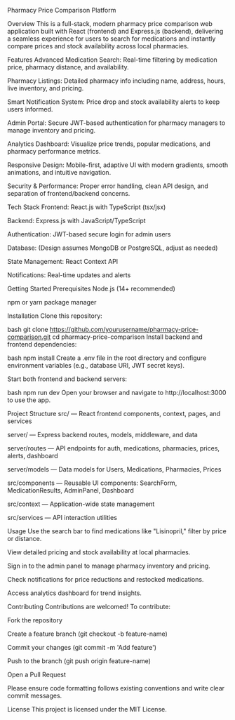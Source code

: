 Pharmacy Price Comparison Platform

Overview
This is a full-stack, modern pharmacy price comparison web application built with React (frontend) and Express.js (backend), delivering a seamless experience for users to search for medications and instantly compare prices and stock availability across local pharmacies.

Features
Advanced Medication Search: Real-time filtering by medication price, pharmacy distance, and availability.

Pharmacy Listings: Detailed pharmacy info including name, address, hours, live inventory, and pricing.

Smart Notification System: Price drop and stock availability alerts to keep users informed.

Admin Portal: Secure JWT-based authentication for pharmacy managers to manage inventory and pricing.

Analytics Dashboard: Visualize price trends, popular medications, and pharmacy performance metrics.

Responsive Design: Mobile-first, adaptive UI with modern gradients, smooth animations, and intuitive navigation.

Security & Performance: Proper error handling, clean API design, and separation of frontend/backend concerns.

Tech Stack
Frontend: React.js with TypeScript (tsx/jsx)

Backend: Express.js with JavaScript/TypeScript

Authentication: JWT-based secure login for admin users

Database: (Design assumes MongoDB or PostgreSQL, adjust as needed)

State Management: React Context API

Notifications: Real-time updates and alerts

Getting Started
Prerequisites
Node.js (14+ recommended)

npm or yarn package manager

Installation
Clone this repository:

bash
git clone https://github.com/yourusername/pharmacy-price-comparison.git
cd pharmacy-price-comparison
Install backend and frontend dependencies:

bash
npm install
Create a .env file in the root directory and configure environment variables (e.g., database URI, JWT secret keys).

Start both frontend and backend servers:

bash
npm run dev
Open your browser and navigate to http://localhost:3000 to use the app.

Project Structure
src/ — React frontend components, context, pages, and services

server/ — Express backend routes, models, middleware, and data

server/routes — API endpoints for auth, medications, pharmacies, prices, alerts, dashboard

server/models — Data models for Users, Medications, Pharmacies, Prices

src/components — Reusable UI components: SearchForm, MedicationResults, AdminPanel, Dashboard

src/context — Application-wide state management

src/services — API interaction utilities

Usage
Use the search bar to find medications like "Lisinopril," filter by price or distance.

View detailed pricing and stock availability at local pharmacies.

Sign in to the admin panel to manage pharmacy inventory and pricing.

Check notifications for price reductions and restocked medications.

Access analytics dashboard for trend insights.

Contributing
Contributions are welcomed! To contribute:

Fork the repository

Create a feature branch (git checkout -b feature-name)

Commit your changes (git commit -m 'Add feature')

Push to the branch (git push origin feature-name)

Open a Pull Request

Please ensure code formatting follows existing conventions and write clear commit messages.

License
This project is licensed under the MIT License.
